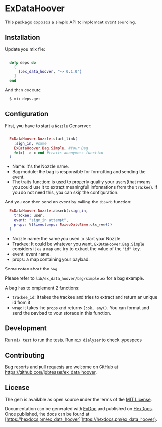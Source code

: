 # ExDataHoover

This package exposes a simple API to implement event sourcing.

## Installation

Update you mix file:

``` elixir

  defp deps do
    [
      {:ex_data_hoover, "~> 0.1.0"}
    ]
  end

```

And then execute:

```
  $ mix deps.get
```

## Configuration

First, you have to start a `Nozzle` Genserver:

``` elixir

  ExDataHoover.Nozzle.start_link(
    :sign_in, #name
    ExDataHoover.Bag.Simple, #Your Bag
    fn(x) -> x end #traits anonymous function
  )
```

- Name: it's the Nozzle name.
- Bag module: the bag is responsible for formatting and sending the event.
- The traits function: is used to properly qualify your users(that means you could use it to extract
meaningfull informations from the `trackee`). If you do not need this, you can skip the
configuration.

And you can then send an event by calling the `absorb` function:


``` elixir
  ExDataHoover.Nozzle.absorb(:sign_in,
    trackee: user,
    event: "sign_in attempt",
    props: %{timestamps: NaiveDateTime.utc_now()}
  )
```

- Nozzle name: the same you used to start your Nozzle.
- Trackee: It could be whatever you want, `ExDataHoover.Bag.Simple` considers it as a `map` and
try to extract the value of the `"id"` key.
- event: event name.
- props: a map containing your payload.


Some notes about the `bag`

Please refer to `lib/ex_data_hoover/bag/simple.ex` for a bag example.

A bag has to omplement 2 functions:

- `trackee_id`: it takes the trackee and tries to extract and return an unique id from it
- `wrap`: it takes the `props` and returns `{:ok, any()`. You can format and send the payload to
your storage in this function.

## Development

Run `mix test` to run the tests.
Run `mix dialyzer` to check typespecs.

## Contributing

Bug reports and pull requests are welcome on GitHub at
https://github.com/jobteaser/ex_data_hoover.

## License

The gem is available as open source under the terms of the
[MIT License](http://opensource.org/licenses/MIT).

Documentation can be generated with [ExDoc](https://github.com/elixir-lang/ex_doc)
and published on [HexDocs](https://hexdocs.pm). Once published, the docs can
be found at [https://hexdocs.pm/ex_data_hoover](https://hexdocs.pm/ex_data_hoover).
